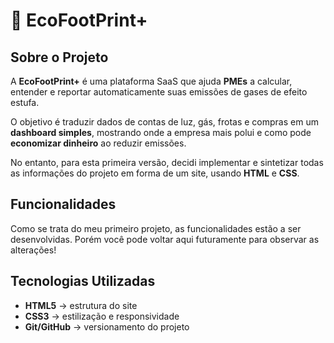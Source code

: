 # 🌱 EcoFootPrint+

## Sobre o Projeto
A **EcoFootPrint+** é uma plataforma SaaS que ajuda **PMEs** a calcular, entender e reportar automaticamente suas emissões de gases de efeito estufa. 

O objetivo é traduzir dados de contas de luz, gás, frotas e compras em um **dashboard simples**, mostrando onde a empresa mais polui e como pode **economizar dinheiro** ao reduzir emissões.

No entanto, para esta primeira versão, decidi implementar e sintetizar todas as informações do projeto em forma de um site, usando **HTML** e **CSS**.

## Funcionalidades
Como se trata do meu primeiro projeto, as funcionalidades estão a ser desenvolvidas. Porém você pode voltar aqui futuramente para observar as alterações!

## Tecnologias Utilizadas
- **HTML5** → estrutura do site
- **CSS3** → estilização e responsividade
- **Git/GitHub** → versionamento do projeto

  
